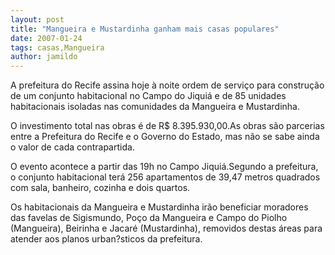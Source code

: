 ```yaml
---
layout: post
title: "Mangueira e Mustardinha ganham mais casas populares"
date: 2007-01-24
tags: casas,Mangueira
author: jamildo
---
```

A prefeitura do Recife assina hoje &agrave; noite ordem de servi&ccedil;o para constru&ccedil;&atilde;o de um conjunto habitacional no Campo do Jiqui&aacute; e de 85 unidades habitacionais isoladas nas comunidades da Mangueira e Mustardinha.

O investimento total nas obras &eacute; de R$ 8.395.930,00.As obras s&atilde;o parcerias entre a Prefeitura do Recife e o Governo do Estado, mas n&atilde;o se sabe ainda o valor de cada contrapartida.

O evento acontece a partir das 19h no Campo Jiqui&aacute;.Segundo a prefeitura, o conjunto habitacional ter&aacute; 256 apartamentos de 39,47 metros quadrados com sala, banheiro, cozinha e dois quartos.

Os habitacionais da Mangueira e Mustardinha ir&atilde;o beneficiar moradores das favelas de Sigismundo, Po&ccedil;o da Mangueira e Campo do Piolho (Mangueira), Beirinha e Jacar&eacute; (Mustardinha), removidos destas &aacute;reas para atender aos planos urban?sticos da prefeitura.
